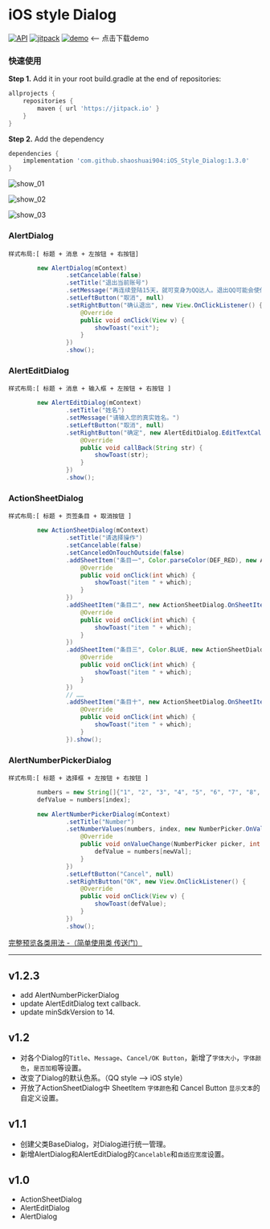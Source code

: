 # iOS style Dialog

[![API](https://img.shields.io/badge/API-14%2B-green.svg?style=flat)](https://android-arsenal.com/api?level=14)
[![jitpack](https://jitpack.io/v/shaoshuai904/iOS_Style_Dialog.svg)](https://jitpack.io/#shaoshuai904/iOS_Style_Dialog)
[![demo](https://img.shields.io/badge/download-demo-blue.svg)](https://github.com/shaoshuai904/IOSDialog/blob/master/screens/app_v1.3.0_14.apk) <-- 点击下载demo

### 快速使用

**Step 1.** Add it in your root build.gradle at the end of repositories:

```groovy
allprojects {
	repositories {
		maven { url 'https://jitpack.io' }
	}
}
```

**Step 2.** Add the dependency

```groovy
dependencies {
	implementation 'com.github.shaoshuai904:iOS_Style_Dialog:1.3.0'
}
```

![show_01](https://github.com/shaoshuai904/IOSDialog/blob/master/screens/show_01.png)

![show_02](https://github.com/shaoshuai904/IOSDialog/blob/master/screens/show_02.png)

![show_03](https://github.com/shaoshuai904/IOSDialog/blob/master/screens/show_03.png)

###  AlertDialog

	样式布局:[ 标题 + 消息 + 左按钮 + 右按钮]

```java                
        new AlertDialog(mContext)
                .setCancelable(false)
                .setTitle("退出当前账号")
                .setMessage("再连续登陆15天，就可变身为QQ达人。退出QQ可能会使你现有记录归零，确定退出？")
                .setLeftButton("取消", null)
                .setRightButton("确认退出", new View.OnClickListener() {
                    @Override
                    public void onClick(View v) {
                        showToast("exit");
                    }
                })
                .show();
```

### AlertEditDialog

	样式布局:[ 标题 + 消息 + 输入框 + 左按钮 + 右按钮 ]

```java       
        new AlertEditDialog(mContext)
                .setTitle("姓名")
                .setMessage("请输入您的真实姓名。")
                .setLeftButton("取消", null)
                .setRightButton("确定", new AlertEditDialog.EditTextCallListener() {
                    @Override
                    public void callBack(String str) {
                        showToast(str);
                    }
                })
                .show();
```

### ActionSheetDialog

	样式布局:[ 标题 + 页签条目 + 取消按钮 ]
	
```java 
        new ActionSheetDialog(mContext)
                .setTitle("请选择操作")
                .setCancelable(false)
                .setCanceledOnTouchOutside(false)
                .addSheetItem("条目一", Color.parseColor(DEF_RED), new ActionSheetDialog.OnSheetItemClickListener() {
                    @Override
                    public void onClick(int which) {
                        showToast("item " + which);
                    }
                })
                .addSheetItem("条目二", new ActionSheetDialog.OnSheetItemClickListener() {
                    @Override
                    public void onClick(int which) {
                        showToast("item " + which);
                    }
                })
                .addSheetItem("条目三", Color.BLUE, new ActionSheetDialog.OnSheetItemClickListener() {
                    @Override
                    public void onClick(int which) {
                        showToast("item " + which);
                    }
                })
                // ……
                .addSheetItem("条目十", new ActionSheetDialog.OnSheetItemClickListener() {
                    @Override
                    public void onClick(int which) {
                        showToast("item " + which);
                    }
                }).show();
```

### AlertNumberPickerDialog

	样式布局:[ 标题 + 选择框 + 左按钮 + 右按钮 ]

```java 
        numbers = new String[]{"1", "2", "3", "4", "5", "6", "7", "8", "9", "10"};
        defValue = numbers[index];

        new AlertNumberPickerDialog(mContext)
                .setTitle("Number")
                .setNumberValues(numbers, index, new NumberPicker.OnValueChangeListener() {
                    @Override
                    public void onValueChange(NumberPicker picker, int oldVal, int newVal) {
                        defValue = numbers[newVal];
                    }
                })
                .setLeftButton("Cancel", null)
                .setRightButton("OK", new View.OnClickListener() {
                    @Override
                    public void onClick(View v) {
                        showToast(defValue);
                    }
                })
                .show();
```


[完整预览各类用法 -（简单使用类 传送门）](https://github.com/shaoshuai904/iOS_Style_Dialog/blob/master/app/src/main/java/com/maple/iosdialog/MainActivity.java)

----------
## v1.2.3 ##
 - add AlertNumberPickerDialog
 - update AlertEditDialog text callback.
 - update minSdkVersion to 14.

## v1.2 ##
 - 对各个Dialog的`Title`、`Message`、`Cancel/OK Button`，新增了`字体大小`，`字体颜色`，`是否加粗`等设置。
 - 改变了Dialog的默认色系。（QQ style --> iOS style）
 - 开放了ActionSheetDialog中 SheetItem `字体颜色`和 Cancel Button `显示文本`的自定义设置。

## v1.1 ##
 - 创建父类BaseDialog，对Dialog进行统一管理。
 - 新增AlertDialog和AlertEditDialog的`Cancelable`和`自适应宽度`设置。

## v1.0 ##
 - ActionSheetDialog
 - AlertEditDialog
 - AlertDialog

